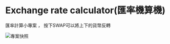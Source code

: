 # Exchange rate calculator(匯率機算機)

匯率計算小專案 ， 按下SWAP可以將上下的貨幣反轉 

![專案快照](https://i.postimg.cc/NMXdK4Z1/image.jpg)
